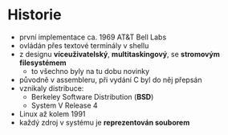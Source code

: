 # Historie
- první implementace ca. 1969 AT&T Bell Labs
- ovládán přes textové terminály v shellu
- z designu **víceuživatelský**, **multitaskingový**, se **stromovým filesystémem**
	- to všechno byly na tu dobu novinky
- původně v assembleru, při vydání C byl do něj přepsán
- vznikaly distribuce:
	- Berkeley Software Distribution (**BSD**)
	- System V Release 4
- Linux až kolem 1991
- každý zdroj v systému je **reprezentován souborem**
